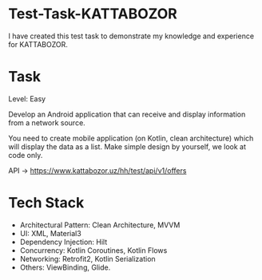 # Test-Task-KATTABOZOR

I have created this test task to demonstrate my knowledge and experience for KATTABOZOR.

# Task

Level: Easy

Develop an Android application that can receive and display information from a network source.

You need to create mobile application (on Kotlin, clean architecture) which will display the data as a list.
Make simple design by yourself, we look at code only.

API -> https://www.kattabozor.uz/hh/test/api/v1/offers

# Tech Stack

- Architectural Pattern: Clean Architecture, MVVM
- UI: XML, Material3
- Dependency Injection: Hilt
- Concurrency: Kotlin Coroutines, Kotlin Flows
- Networking: Retrofit2, Kotlin Serialization
- Others: ViewBinding, Glide.

